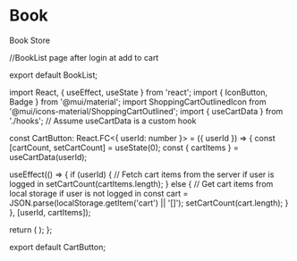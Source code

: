 # Book
Book Store


//BookList page after login at add to cart

export default BookList;

import React, { useEffect, useState } from 'react';
import { IconButton, Badge } from '@mui/material';
import ShoppingCartOutlinedIcon from '@mui/icons-material/ShoppingCartOutlined';
import { useCartData } from './hooks'; // Assume useCartData is a custom hook

const CartButton: React.FC<{ userId: number }> = ({ userId }) => {
  const [cartCount, setCartCount] = useState<number>(0);
  const { cartItems } = useCartData(userId);

  useEffect(() => {
    if (userId) {
      // Fetch cart items from the server if user is logged in
      setCartCount(cartItems.length);
    } else {
      // Get cart items from local storage if user is not logged in
      const cart = JSON.parse(localStorage.getItem('cart') || '[]');
      setCartCount(cart.length);
    }
  }, [userId, cartItems]);

  return (
    <IconButton href='/cart'>
      <Badge badgeContent={cartCount} color="secondary">
        <ShoppingCartOutlinedIcon />
      </Badge>
    </IconButton>
  );
};

export default CartButton;